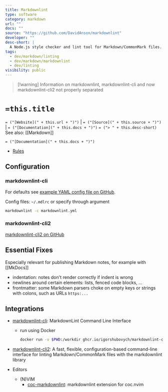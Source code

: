 ```yaml
---
title: Markdownlint
type: software
category: markdown
url: ""
docs: ""
source: "https://github.com/DavidAnson/markdownlint"
developer: ""
desc-short: |
  A Node.js style checker and lint tool for Markdown/CommonMark files.
tags:
  - dev/markdown/linting
  - dev/markdown/markdownlint
  - dev/linting
visibility: public
---
```


> [!warning] Information on markdownlint, markdownlint-cli and now markdownlint-cli2 not properly separated

# `=this.title`

`= ("[Website](" + this.url + ")")` |  `= ("[Source](" + this.source + ")")` | `= ("[Documentation](" + this.docs + ")")`
`= ("> " + this.desc-short)`
See also: [[Markdown]]

`= ("[Documentation](" + this.docs + ")")`

- [Rules](https://github.com/markdownlint/markdownlint/blob/main/docs/RULES.md)

## Configuration

### markdownlint-cli

For defaults see [example YAML config file on GitHub](https://github.com/DavidAnson/markdownlint/blob/main/schema/.markdownlint.yaml).

Config files: `~/.mdlrc` or specify through argument

```bash
markdownlint -c markdownlint.yml
```

### markdownlint-cli2

[markdownlint-cli2 on GitHub](https://github.com/DavidAnson/markdownlint-cli2)

## Essential Fixes

Especially relevant for publishing Markdown notes, for example with [[MkDocs]]

- indentation: notes don't render correctly if indent is wrong
- newlines around certain elements: lists, fenced code blocks, ...
- frontmatter: some Markdown parsers choke on empty keys or strings with colons, such as URLs `https:...`

## Integrations

- [markdownlint-cli](https://github.com/igorshubovych/markdownlint-cli): MarkdownLint Command Line Interface
    - run using Docker

      ```bash
      docker run -v $PWD:/workdir ghcr.io/igorshubovych/markdownlint-cli:latest "*.md"
      ```

- [markdownlint-cli2](https://github.com/DavidAnson/markdownlint-cli2): A fast, flexible, configuration-based command-line interface for linting Markdown/CommonMark files with the markdownlint library
- Editors
    - (N)VIM
        - [coc-markdownlint](https://github.com/fannheyward/coc-markdownlint): markdownlint extension for coc.nvim
